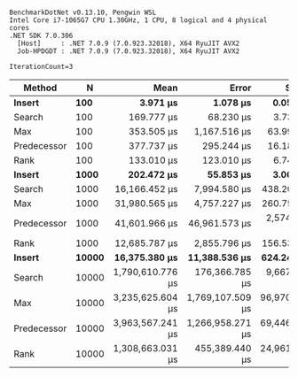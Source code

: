 ```

BenchmarkDotNet v0.13.10, Pengwin WSL
Intel Core i7-1065G7 CPU 1.30GHz, 1 CPU, 8 logical and 4 physical cores
.NET SDK 7.0.306
  [Host]     : .NET 7.0.9 (7.0.923.32018), X64 RyuJIT AVX2
  Job-HPDGDT : .NET 7.0.9 (7.0.923.32018), X64 RyuJIT AVX2

IterationCount=3  

```
| Method      | N     | Mean             | Error            | StdDev         |
|------------ |------ |-----------------:|-----------------:|---------------:|
| **Insert**      | **100**   |         **3.971 μs** |         **1.078 μs** |      **0.0591 μs** |
| Search      | 100   |       169.777 μs |        68.230 μs |      3.7399 μs |
| Max         | 100   |       353.505 μs |     1,167.516 μs |     63.9955 μs |
| Predecessor | 100   |       377.737 μs |       295.244 μs |     16.1833 μs |
| Rank        | 100   |       133.010 μs |       123.010 μs |      6.7426 μs |
| **Insert**      | **1000**  |       **202.472 μs** |        **55.853 μs** |      **3.0615 μs** |
| Search      | 1000  |    16,166.452 μs |     7,994.580 μs |    438.2099 μs |
| Max         | 1000  |    31,980.565 μs |     4,757.227 μs |    260.7597 μs |
| Predecessor | 1000  |    41,601.966 μs |    46,961.573 μs |  2,574.1223 μs |
| Rank        | 1000  |    12,685.787 μs |     2,855.796 μs |    156.5358 μs |
| **Insert**      | **10000** |    **16,375.380 μs** |    **11,388.536 μs** |    **624.2441 μs** |
| Search      | 10000 | 1,790,610.776 μs |   176,366.785 μs |  9,667.2586 μs |
| Max         | 10000 | 3,235,625.604 μs | 1,769,107.509 μs | 96,970.7521 μs |
| Predecessor | 10000 | 3,963,567.241 μs | 1,266,958.271 μs | 69,446.2580 μs |
| Rank        | 10000 | 1,308,663.031 μs |   455,389.440 μs | 24,961.4318 μs |
